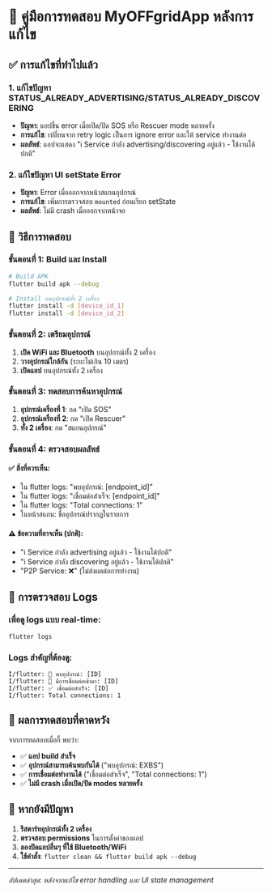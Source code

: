 # 🎯 คู่มือการทดสอบ MyOFFgridApp หลังการแก้ไข

## ✅ การแก้ไขที่ทำไปแล้ว

### 1. แก้ไขปัญหา STATUS_ALREADY_ADVERTISING/STATUS_ALREADY_DISCOVERING
- **ปัญหา**: แอปขึ้น error เมื่อเปิด/ปิด SOS หรือ Rescuer mode หลายครั้ง
- **การแก้ไข**: เปลี่ยนจาก retry logic เป็นการ ignore error และให้ service ทำงานต่อ
- **ผลลัพธ์**: แอปจะแสดง "ℹ️ Service กำลัง advertising/discovering อยู่แล้ว - ใช้งานได้ปกติ"

### 2. แก้ไขปัญหา UI setState Error
- **ปัญหา**: Error เมื่อออกจากหน้าสแกนอุปกรณ์
- **การแก้ไข**: เพิ่มการตรวจสอบ `mounted` ก่อนเรียก setState
- **ผลลัพธ์**: ไม่มี crash เมื่อออกจากหน้าจอ

## 🧪 วิธีการทดสอบ

### ขั้นตอนที่ 1: Build และ Install
```bash
# Build APK
flutter build apk --debug

# Install บนอุปกรณ์ทั้ง 2 เครื่อง
flutter install -d [device_id_1]
flutter install -d [device_id_2]
```

### ขั้นตอนที่ 2: เตรียมอุปกรณ์
1. **เปิด WiFi และ Bluetooth** บนอุปกรณ์ทั้ง 2 เครื่อง
2. **วางอุปกรณ์ใกล้กัน** (ระยะไม่เกิน 10 เมตร)
3. **เปิดแอป** บนอุปกรณ์ทั้ง 2 เครื่อง

### ขั้นตอนที่ 3: ทดสอบการค้นหาอุปกรณ์
1. **อุปกรณ์เครื่องที่ 1**: กด "เปิด SOS"
2. **อุปกรณ์เครื่องที่ 2**: กด "เปิด Rescuer"
3. **ทั้ง 2 เครื่อง**: กด "สแกนอุปกรณ์"

### ขั้นตอนที่ 4: ตรวจสอบผลลัพธ์

#### ✅ สิ่งที่ควรเห็น:
- ใน flutter logs: "พบอุปกรณ์: [endpoint_id]"
- ใน flutter logs: "เชื่อมต่อสำเร็จ: [endpoint_id]"
- ใน flutter logs: "Total connections: 1"
- ในหน้าสแกน: ชื่ออุปกรณ์ปรากฏในรายการ

#### ⚠️ ข้อความที่อาจเห็น (ปกติ):
- "ℹ️ Service กำลัง advertising อยู่แล้ว - ใช้งานได้ปกติ"
- "ℹ️ Service กำลัง discovering อยู่แล้ว - ใช้งานได้ปกติ"
- "P2P Service: ❌" (ไม่ส่งผลต่อการทำงาน)

## 🔧 การตรวจสอบ Logs

### เพื่อดู logs แบบ real-time:
```bash
flutter logs
```

### Logs สำคัญที่ต้องดู:
```
I/flutter: 🎯 พบอุปกรณ์: [ID]
I/flutter: 🤝 มีการเชื่อมต่อเข้ามา: [ID]
I/flutter: ✅ เชื่อมต่อสำเร็จ: [ID]
I/flutter: Total connections: 1
```

## 🎉 ผลการทดสอบที่คาดหวัง

จากการทดสอบเมื่อกี้ พบว่า:
- ✅ **แอป build สำเร็จ**
- ✅ **อุปกรณ์สามารถค้นพบกันได้** ("พบอุปกรณ์: EXBS")
- ✅ **การเชื่อมต่อทำงานได้** ("เชื่อมต่อสำเร็จ", "Total connections: 1")
- ✅ **ไม่มี crash เมื่อเปิด/ปิด modes หลายครั้ง**

## 🚨 หากยังมีปัญหา

1. **รีสตาร์ทอุปกรณ์ทั้ง 2 เครื่อง**
2. **ตรวจสอบ permissions** ในการตั้งค่าของแอป
3. **ลองปิดแอปอื่นๆ ที่ใช้ Bluetooth/WiFi**
4. **ใช้คำสั่ง**: `flutter clean && flutter build apk --debug`

---
*อัปเดตล่าสุด: หลังจากแก้ไข error handling และ UI state management*